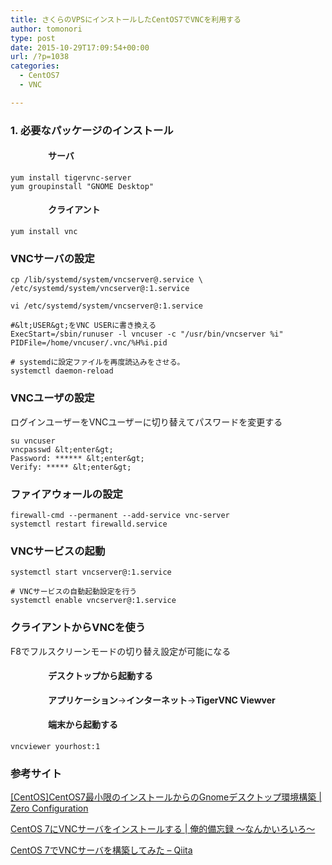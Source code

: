 ```yaml
---
title: さくらのVPSにインストールしたCentOS7でVNCを利用する
author: tomonori
type: post
date: 2015-10-29T17:09:54+00:00
url: /?p=1038
categories:
  - CentOS7
  - VNC

---
```

### 1. 必要なパッケージのインストール

<h4 style="padding-left: 60px;">
  サーバ
</h4>

```:bash
yum install tigervnc-server
yum groupinstall "GNOME Desktop"
```

<h4 style="padding-left: 60px;">
  クライアント
</h4>

```:bash
yum install vnc
```

### VNCサーバの設定

```:bash
cp /lib/systemd/system/vncserver@.service \
/etc/systemd/system/vncserver@:1.service

vi /etc/systemd/system/vncserver@:1.service

#&lt;USER&gt;をVNC USERに書き換える
ExecStart=/sbin/runuser -l vncuser -c "/usr/bin/vncserver %i"
PIDFile=/home/vncuser/.vnc/%H%i.pid

# systemdに設定ファイルを再度読込みをさせる。
systemctl daemon-reload
```

### VNCユーザの設定

ログインユーザーをVNCユーザーに切り替えてパスワードを変更する

```:bash
su vncuser
vncpasswd &lt;enter&gt;
Password: ****** &lt;enter&gt;
Verify: ***** &lt;enter&gt;
```

### ファイアウォールの設定

```:bash
firewall-cmd --permanent --add-service vnc-server
systemctl restart firewalld.service
```

### VNCサービスの起動

```:bash
systemctl start vncserver@:1.service

# VNCサービスの自動起動設定を行う
systemctl enable vncserver@:1.service
```

### クライアントからVNCを使う

F8でフルスクリーンモードの切り替え設定が可能になる

<h4 style="padding-left: 60px;">
  デスクトップから起動する
</h4>

<p style="padding-left: 60px;">
  <b>アプリケーション</b>→<b>インターネット</b>→<b>TigerVNC Viewver</b>
</p>

<h4 style="padding-left: 60px;">
  端末から起動する
</h4>

```:bash
vncviewer yourhost:1
```

### 参考サイト

[[CentOS]CentOS7最小限のインストールからのGnomeデスクトップ環境構築 | Zero Configuration](http://zero-config.com/centos/gnome-0001.html)
  
[CentOS 7にVNCサーバをインストールする | 俺的備忘録 〜なんかいろいろ〜](http://orebibou.com/2014/12/centos-7%E3%81%ABvnc%E3%82%B5%E3%83%BC%E3%83%90%E3%82%92%E3%82%A4%E3%83%B3%E3%82%B9%E3%83%88%E3%83%BC%E3%83%AB%E3%81%99%E3%82%8B/)
  
[CentOS 7でVNCサーバを構築してみた &#8211; Qiita](http://qiita.com/tanuki-project/items/2496339d204b9646f36c)